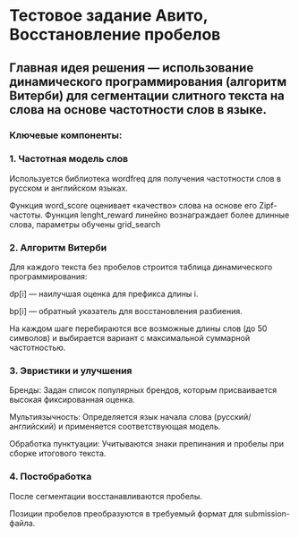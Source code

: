 # Тестовое задание Авито, Восстановление пробелов

## Главная идея решения — использование динамического программирования (алгоритм Витерби) для сегментации слитного текста на слова на основе частотности слов в языке.

### Ключевые компоненты:
### 1. Частотная модель слов
Используется библиотека wordfreq для получения частотности слов в русском и английском языках.

Функция word_score оценивает «качество» слова на основе его Zipf-частоты.
Функция lenght_reward линейно вознаграждает более длинные слова, параметры обучены grid_search

### 2. Алгоритм Витерби
Для каждого текста без пробелов строится таблица динамического программирования:

dp[i] — наилучшая оценка для префикса длины i.

bp[i] — обратный указатель для восстановления разбиения.

На каждом шаге перебираются все возможные длины слов (до 50 символов) и выбирается вариант с максимальной суммарной частотностью.

### 3. Эвристики и улучшения
Бренды: Задан список популярных брендов, которым присваивается высокая фиксированная оценка.

Мультиязычность: Определяется язык начала слова (русский/английский) и применяется соответствующая модель.

Обработка пунктуации: Учитываются знаки препинания и пробелы при сборке итогового текста.

### 4. Постобработка
После сегментации восстанавливаются пробелы.

Позиции пробелов преобразуются в требуемый формат для submission-файла.
